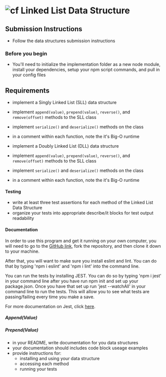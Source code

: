 ![cf](http://i.imgur.com/7v5ASc8.png) Linked List Data Structure
================================================================

## Submission Instructions
* Follow the data structures submission instructions

### Before you begin
* You'll need to initialize the implementation folder as a new node module, install your dependencies, setup your npm script commands, and pull in your config files


## Requirements
* implement a Singly Linked List (SLL) data structure
* implement `append(value)`, `prepend(value)`, `reverse()`, and `remove(offset)` methods to the SLL class
* implement `serialize()` and `deserialize()` methods on the class
* in a comment within each function, note the it's Big-O runtime

* implement a Doubly Linked List (DLL) data structure
* implement `append(value)`, `prepend(value)`, `reverse()`, and `remove(offset)` methods to the SLL class
* implement `serialize()` and `deserialize()` methods on the class
* in a comment within each function, note the it's Big-O runtime

#### Testing
  * write at least three test assertions for each method of the Linked List Data Structure
  * organize your tests into appropriate describe/it blocks for test output readability

####  Documentation
In order to use this program and get it running on your own computer, you will need to go to the [GitHub link](hhttps://github.com/ashley-breunich/lab-linked-lists), fork the repository, and then clone it down to your machine.

After that, you will want to make sure you install eslint and lint. You can do that by typing 'npm i eslint' and 'npm i lint' into the command line.

You can run the tests by installing JEST. You can do so by typing 'npm i jest' in your command line after you have run npm init and set up your package.json. Once you have that set up run 'jest --watchAll' in your command line to run the tests. This will allow you to see what tests are passing/failing every time you make a save. 

For more documentation on Jest, click [here](https://jestjs.io/docs/en/getting-started).

##### Append(Value)

##### Prepend(Value)
  * in your README, write documentation for you data structures
  * your documentation should includes code block useage examples
  * provide instructions for:
    * installing and using your data structure
    * accessing each method
    * running your tests